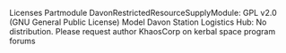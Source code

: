 Licenses
Partmodule DavonRestrictedResourceSupplyModule: GPL v2.0 (GNU General Public License)
Model Davon Station Logistics Hub: No distribution. Please request author KhaosCorp on kerbal space program forums
